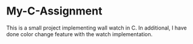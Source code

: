 # My-C-Assignment
This is a small project implementing wall watch in C. 
In additional, I have done color change feature with the watch implementation.
